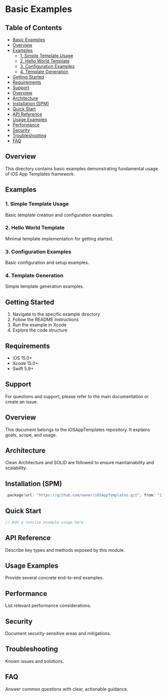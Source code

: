 # Basic Examples

<!-- TOC START -->
## Table of Contents
- [Basic Examples](#basic-examples)
- [Overview](#overview)
- [Examples](#examples)
  - [1. Simple Template Usage](#1-simple-template-usage)
  - [2. Hello World Template](#2-hello-world-template)
  - [3. Configuration Examples](#3-configuration-examples)
  - [4. Template Generation](#4-template-generation)
- [Getting Started](#getting-started)
- [Requirements](#requirements)
- [Support](#support)
- [Overview](#overview)
- [Architecture](#architecture)
- [Installation (SPM)](#installation-spm)
- [Quick Start](#quick-start)
- [API Reference](#api-reference)
- [Usage Examples](#usage-examples)
- [Performance](#performance)
- [Security](#security)
- [Troubleshooting](#troubleshooting)
- [FAQ](#faq)
<!-- TOC END -->


## Overview

This directory contains basic examples demonstrating fundamental usage of iOS App Templates framework.

## Examples

### 1. Simple Template Usage
Basic template creation and configuration examples.

### 2. Hello World Template
Minimal template implementation for getting started.

### 3. Configuration Examples
Basic configuration and setup examples.

### 4. Template Generation
Simple template generation examples.

## Getting Started

1. Navigate to the specific example directory
2. Follow the README instructions
3. Run the example in Xcode
4. Explore the code structure

## Requirements

- iOS 15.0+
- Xcode 15.0+
- Swift 5.9+

## Support

For questions and support, please refer to the main documentation or create an issue. 

## Overview
This document belongs to the iOSAppTemplates repository. It explains goals, scope, and usage.

## Architecture
Clean Architecture and SOLID are followed to ensure maintainability and scalability.

## Installation (SPM)
```swift
.package(url: "https://github.com/owner/iOSAppTemplates.git", from: "1.0.0")
```

## Quick Start
```swift
// Add a concise example usage here
```

## API Reference
Describe key types and methods exposed by this module.

## Usage Examples
Provide several concrete end-to-end examples.

## Performance
List relevant performance considerations.

## Security
Document security-sensitive areas and mitigations.

## Troubleshooting
Known issues and solutions.

## FAQ
Answer common questions with clear, actionable guidance.
